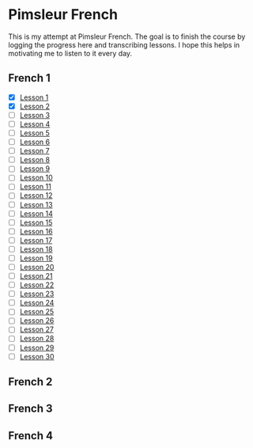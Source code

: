 # Pimsleur French

This is my attempt at Pimsleur French. The goal is to finish the course by logging the progress here and transcribing lessons. I hope this helps in motivating me to listen to it every day.

## French 1
- [x] [Lesson 1](basic-french/french01/lesson01.md)
- [x] [Lesson 2](basic-french/french01/lesson02.md)
- [ ] [Lesson 3](lesson03.md)
- [ ] [Lesson 4](french01/lesson04.md)
- [ ] [Lesson 5](french01/lesson05.md)
- [ ] [Lesson 6](french01/lesson06.md)
- [ ] [Lesson 7](french01/lesson07.md)
- [ ] [Lesson 8](french01/lesson08.md)
- [ ] [Lesson 9](french01/lesson09.md)
- [ ] [Lesson 10](french01/lesson10.md)
- [ ] [Lesson 11](french01/lesson11.md)
- [ ] [Lesson 12](french01/lesson12.md)
- [ ] [Lesson 13](french01/lesson13.md)
- [ ] [Lesson 14](french01/lesson14.md)
- [ ] [Lesson 15](french01/lesson15.md)
- [ ] [Lesson 16](french16/lesson16.md)
- [ ] [Lesson 17](french01/lesson17.md)
- [ ] [Lesson 18](french01/lesson18.md)
- [ ] [Lesson 19](french01/lesson19.md)
- [ ] [Lesson 20](french01/lesson20.md)
- [ ] [Lesson 21](french01/lesson21.md)
- [ ] [Lesson 22](french01/lesson22.md)
- [ ] [Lesson 23](french01/lesson23.md)
- [ ] [Lesson 24](french01/lesson24.md)
- [ ] [Lesson 25](french01/lesson25.md)
- [ ] [Lesson 26](french01/lesson26.md)
- [ ] [Lesson 27](french01/lesson27.md)
- [ ] [Lesson 28](french01/lesson28.md)
- [ ] [Lesson 29](french01/lesson29.md)
- [ ] [Lesson 30](french01/lesson30.md)

## French 2

## French 3

## French 4